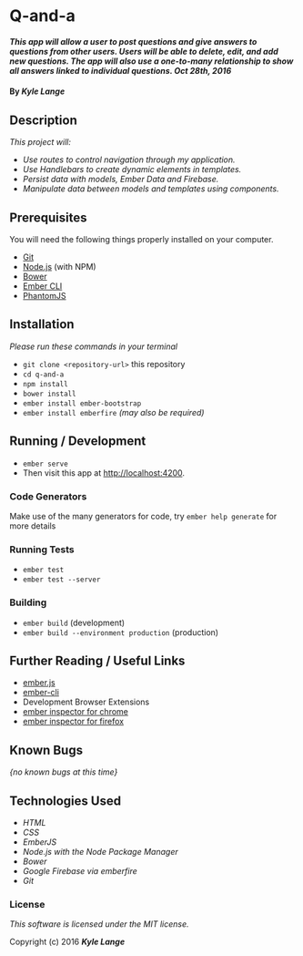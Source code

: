 # Q-and-a

#### _This app will allow a user to post questions and give answers to questions from other users.  Users will be able to delete, edit, and add new questions.  The app will also use a one-to-many relationship to show all answers linked to individual questions.  Oct 28th, 2016_

#### By _**Kyle Lange**_

## Description

_This project will:_

* _Use routes to control navigation through my application._
* _Use Handlebars to create dynamic elements in templates._
* _Persist data with models, Ember Data and Firebase._
* _Manipulate data between models and templates using components._

## Prerequisites

You will need the following things properly installed on your computer.

* [Git](http://git-scm.com/)
* [Node.js](http://nodejs.org/) (with NPM)
* [Bower](http://bower.io/)
* [Ember CLI](http://ember-cli.com/)
* [PhantomJS](http://phantomjs.org/)

## Installation

_Please run these commands in your terminal_

* `git clone <repository-url>` this repository
* `cd q-and-a`
* `npm install`
* `bower install`
* `ember install ember-bootstrap`
* `ember install emberfire` _(may also be required)_

## Running / Development

* `ember serve`
* Then visit this app at [http://localhost:4200](http://localhost:4200).

### Code Generators

Make use of the many generators for code, try `ember help generate` for more details

### Running Tests

* `ember test`
* `ember test --server`

### Building

* `ember build` (development)
* `ember build --environment production` (production)


## Further Reading / Useful Links

* [ember.js](http://emberjs.com/)
* [ember-cli](http://ember-cli.com/)
* Development Browser Extensions
* [ember inspector for chrome](https://chrome.google.com/webstore/detail/ember-inspector/bmdblncegkenkacieihfhpjfppoconhi)
* [ember inspector for firefox](https://addons.mozilla.org/en-US/firefox/addon/ember-inspector/)

## Known Bugs

  _{no known bugs at this time}_


## Technologies Used

  * _HTML_
  * _CSS_
  * _EmberJS_
  * _Node.js with the Node Package Manager_
  * _Bower_
  * _Google Firebase via emberfire_
  * _Git_


### License

  _This software is licensed under the MIT license._

  Copyright (c) 2016 **_Kyle Lange_**
